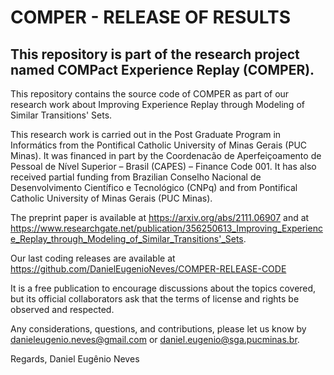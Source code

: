 # COMPER - RELEASE OF RESULTS

## This repository is part of the research project named COMPact Experience Replay (COMPER). 

This repository contains the source code of COMPER as part of our research work about Improving Experience Replay through Modeling of Similar Transitions' Sets.

This research work is carried out in the Post Graduate Program in Informátics from the Pontifical Catholic University of Minas Gerais (PUC Minas). It was financed in part by the Coordenacão de Aperfeiçoamento de Pessoal de Nível Superior – Brasil (CAPES) – Finance Code 001. It has also received partial funding from Brazilian Conselho Nacional de Desenvolvimento Científico e Tecnológico (CNPq) and from Pontifical Catholic University of Minas Gerais (PUC Minas).

The preprint paper is available at https://arxiv.org/abs/2111.06907 and at https://www.researchgate.net/publication/356250613_Improving_Experience_Replay_through_Modeling_of_Similar_Transitions'_Sets.

Our last coding releases are available at https://github.com/DanielEugenioNeves/COMPER-RELEASE-CODE

It is a free publication to encourage discussions about the topics covered, but its official collaborators ask that the terms of license and rights be observed and respected.

Any considerations, questions, and contributions, please let us know by danieleugenio.neves@gmail.com or daniel.eugenio@sga.pucminas.br.

Regards, Daniel Eugênio Neves
